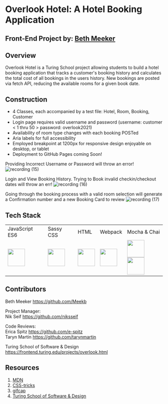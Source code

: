 # Overlook Hotel: A Hotel Booking Application

## Front-End Project by: [Beth Meeker](https://github.com/Meekb)

## Overview
  Overlook Hotel is a Turing School project allowing students to build a hotel booking application that tracks a customer's booking history and calculates the total cost of all bookings in the users history. New bookings are posted via fetch API, reducing the available rooms for a given book date.

## Construction
  
  * 4 Classes, each accompanied by a test file: Hotel, Room, Booking, Customer
  * Login page requires valid username and password (username: customer < 1 thru 50 > password: overlook2021)
  * Availability of room type changes with each booking POSTed
  * Aria labels for full accessibility 
  * Employed breakpoint at 1200px for responsive design enjoyable on desktop, or tablet
  * Deployment to GitHub Pages coming Soon!

Providing Incorrect Username or Password will throw an error!
![recording (15)](https://user-images.githubusercontent.com/76264735/124529565-1a566780-ddc8-11eb-8070-172d7fb96a70.gif)

Login and View Booking History. Trying to Book invalid checkin/checkout dates will throw an err!
![recording (16)](https://user-images.githubusercontent.com/76264735/124529760-74efc380-ddc8-11eb-9195-d99672f683a3.gif)

Going through the booking process with a valid room selection will generate a Confirmation number and a new Booking Card to review
![recording (17)](https://user-images.githubusercontent.com/76264735/124529971-d9128780-ddc8-11eb-95e2-dd03295d0248.gif)


## Tech Stack

<table>
  <tr>
    <td>JavaScript ES6</td>
    <td>Sassy CSS</td>
    <td>HTML</td>
    <td>Webpack</td>
    <td>Mocha & Chai</td>
  </tr>
  <tr>
    <td><img width="55" src="https://raw.githubusercontent.com/gilbarbara/logos/master/logos/javascript.svg"/></td>
    <td><img width="55" src="https://raw.githubusercontent.com/gilbarbara/logos/master/logos/sass.svg"/></td>
    <td><img width="55" src="https://raw.githubusercontent.com/gilbarbara/logos/master/logos/html-5.svg"/></td>
    <td><img width="55" src="https://raw.githubusercontent.com/gilbarbara/logos/master/logos/webpack.svg"/></td>
    <td><img width="55" src="https://raw.githubusercontent.com/gilbarbara/logos/master/logos/mocha.svg"/><img width="55" src="https://raw.githubusercontent.com/gilbarbara/logos/master/logos/chai.svg"/></td>
  </tr>
</table>


## Contributors

  Beth Meeker https://github.com/Meekb
  
  Project Manager:  
  Nik Seif https://github.com/niksseif
  
  Code Reviews:  
  Erica Spitz https://github.com/e-spitz  
  Taryn Martin https://github.com/tarynmartin
  
  Turing School of Software & Design https://frontend.turing.edu/projects/overlook.html

## Resources
  1. [MDN](https://developer.mozilla.org/en-US/)
  2. [CSS-tricks](https://css-tricks.com/)
  3. [gifcap](https://gifcap.dev/)
  4. [Turing School of Software & Design](https://turing.edu/)

